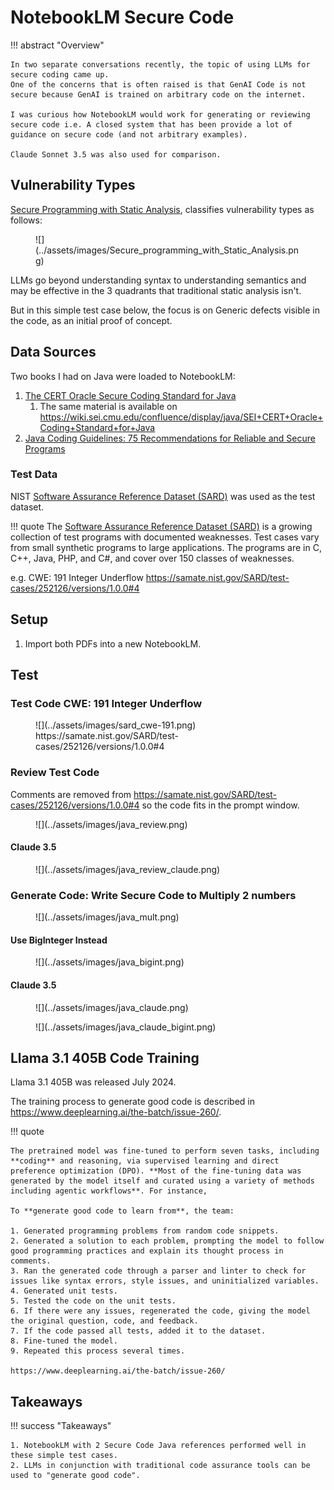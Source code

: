 # NotebookLM Secure Code

!!! abstract "Overview"

    In two separate conversations recently, the topic of using LLMs for secure coding came up.
    One of the concerns that is often raised is that GenAI Code is not secure because GenAI is trained on arbitrary code on the internet.

    I was curious how NotebookLM would work for generating or reviewing secure code i.e. A closed system that has been provide a lot of guidance on secure code (and not arbitrary examples).

    Claude Sonnet 3.5 was also used for comparison.

## Vulnerability Types

[Secure Programming with Static Analysis](http://www.amazon.com/Secure-Programming-Static-Analysis-Brian/dp/0321424778/ref=sr_1_1?s=books&ie=UTF8&qid=1345459967&sr=1-1&keywords=Secure+Programming+with+Static+Analysis), classifies vulnerability types as follows:

<figure markdown>
![](../assets/images/Secure_programming_with_Static_Analysis.png)
</figure>

LLMs go beyond understanding syntax to understanding semantics and may be effective in the 3 quadrants that traditional static analysis isn't.

But in this simple test case below, the focus is on Generic defects visible in the code, as an initial proof of concept.

## Data Sources

Two books I had on Java were loaded to NotebookLM:

1. [The CERT Oracle Secure Coding Standard for Java](https://www.informit.com/store/cert-oracle-secure-coding-standard-for-java-9780321803955)
    1. The same material is available on https://wiki.sei.cmu.edu/confluence/display/java/SEI+CERT+Oracle+Coding+Standard+for+Java
1. [Java Coding Guidelines: 75 Recommendations for Reliable and Secure Programs](https://www.informit.com/store/java-coding-guidelines-75-recommendations-for-reliable-9780133439519)


### Test Data

NIST [Software Assurance Reference Dataset (SARD)](https://samate.nist.gov/SARD/) was used as the test dataset.

!!! quote
    The [Software Assurance Reference Dataset (SARD)](https://samate.nist.gov/SARD/) is a growing collection of test programs with documented weaknesses. Test cases vary from small synthetic programs to large applications. The programs are in C, C++, Java, PHP, and C#, and cover over 150 classes of weaknesses.

e.g. CWE: 191 Integer Underflow https://samate.nist.gov/SARD/test-cases/252126/versions/1.0.0#4


## Setup
1. Import both PDFs into a new NotebookLM.

## Test

### Test Code CWE: 191 Integer Underflow 

<figure markdown>
![](../assets/images/sard_cwe-191.png)
https://samate.nist.gov/SARD/test-cases/252126/versions/1.0.0#4
</figure>


### Review Test Code

Comments are removed from https://samate.nist.gov/SARD/test-cases/252126/versions/1.0.0#4 so the code fits in the prompt window.

<figure markdown>
![](../assets/images/java_review.png)
</figure>

#### Claude 3.5 
<figure markdown>
![](../assets/images/java_review_claude.png)
</figure>



### Generate Code: Write Secure Code to Multiply 2 numbers 


<figure markdown>
![](../assets/images/java_mult.png)
</figure>

#### Use BigInteger Instead

<figure markdown>
![](../assets/images/java_bigint.png)
</figure>


#### Claude 3.5 

<figure markdown>
![](../assets/images/java_claude.png)
</figure>
<figure markdown>
![](../assets/images/java_claude_bigint.png)
</figure>

## Llama 3.1 405B Code Training

Llama 3.1 405B was released July 2024.

The training process to generate good code is described in https://www.deeplearning.ai/the-batch/issue-260/.


!!! quote

    The pretrained model was fine-tuned to perform seven tasks, including **coding** and reasoning, via supervised learning and direct preference optimization (DPO). **Most of the fine-tuning data was generated by the model itself and curated using a variety of methods including agentic workflows**. For instance,

    To **generate good code to learn from**, the team: 

    1. Generated programming problems from random code snippets. 
    2. Generated a solution to each problem, prompting the model to follow good programming practices and explain its thought process in comments. 
    3. Ran the generated code through a parser and linter to check for issues like syntax errors, style issues, and uninitialized variables. 
    4. Generated unit tests. 
    5. Tested the code on the unit tests. 
    6. If there were any issues, regenerated the code, giving the model the original question, code, and feedback. 
    7. If the code passed all tests, added it to the dataset. 
    8. Fine-tuned the model. 
    9. Repeated this process several times.

    https://www.deeplearning.ai/the-batch/issue-260/

## Takeaways
  
!!! success "Takeaways" 

    1. NotebookLM with 2 Secure Code Java references performed well in these simple test cases.
    2. LLMs in conjunction with traditional code assurance tools can be used to "generate good code".